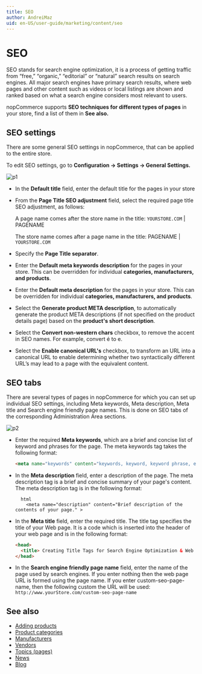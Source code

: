 ```yaml
---
title: SEO
author: AndreiMaz
uid: en-US/user-guide/marketing/content/seo
---
```


# SEO

SEO stands for search engine optimization, it is a process of getting traffic from “free,” “organic,” “editorial” or “natural” search results on search engines. All major search engines have primary search results, where web pages and other content such as videos or local listings are shown and ranked based on what a search engine considers most relevant to users.

nopCommerce supports **SEO techniques for different types of pages** in your store, find a list of them in **See also.**

## SEO settings

There are some general SEO settings in nopCommerce, that can be applied to the entire store.

To edit SEO settings, go to **Configuration → Settings → General Settings.**

![p1](_static/seo/seo1.png)

- In the **Default title** field, enter the default title for the pages in your store
- From the **Page Title SEO adjustment** field, select the required page title SEO adjustment, as follows:
    
    A page name comes after the store name in the title: `YOURSTORE.COM` | PAGENAME
    
    The store name comes after a page name in the title: PAGENAME | `YOURSTORE.COM`

- Specify the **Page Title separator**.

- Enter the **Default meta keywords description** for the pages in your store. This can be overridden for individual **categories, manufacturers, and products**.
- Enter the **Default meta description** for the pages in your store. This can be overridden for individual **categories, manufacturers, and products**.
- Select the **Generate product META description**, to automatically generate the product META descriptions (if not specified on the product details page) based on the **product's short description**.
- Select the **Convert non-western chars** checkbox, to remove the accent in SEO names. For example, convert é to e.
- Select the **Enable canonical URL's** checkbox, to transform an URL into a canonical URL to enable determining whether two syntactically different URL’s may lead to a page with the equivalent content.

## SEO tabs

There are several types of pages in nopCommerce for which you can set up individual SEO settings, including Meta keywords, Meta description, Meta title and Search engine friendly page names. This is done on SEO tabs of the corresponding Administration Area sections.

![p2](_static/seo/seo2.png)

- Enter the required **Meta keywords**, which are a brief and concise list of keyword and phrases for the page. The meta keywords tag takes the following format:
    
    ```html
    <meta name="keywords" content="keywords, keyword, keyword phrase, etc." >
    ```

- In the **Meta description** field, enter a description of the page. The meta description tag is a brief and concise summary of your page's content. The meta description tag is in the following format:
    
        html
          <meta name="description" content="Brief description of the contents of your page." >

- In the **Meta title** field, enter the required title. The title tag specifies the title of your Web page. It is a code which is inserted into the header of your web page and is in the following format:
    
    ```html
    <head>
      <title> Creating Title Tags for Search Engine Optimization & Web Usability </title>
    </head>
    ```

- In the **Search engine friendly page name** field, enter the name of the page used by search engines. If you enter nothing then the web page URL is formed using the page name. If you enter custom-seo-page-name, then the following custom the URL will be used: `http://www.yourStore.com/custom-seo-page-name`

## See also

- [Adding products](xref:en-US/user-guide/running/product-management/products/adding-products/index)
- [Product categories](xref:en-US/user-guide/running/product-management/categories)
- [Manufacturers](xref:en-US/user-guide/running/product-management/manufacturers)
- [Vendors](xref:en-US/user-guide/configuring/setting-up/customers/vendors/index)
- [Topics (pages)](xref:en-US/user-guide/marketing/content/topics)
- [News](xref:en-US/user-guide/marketing/content/news/index)
- [Blog](xref:en-US/user-guide/marketing/content/blog/index)